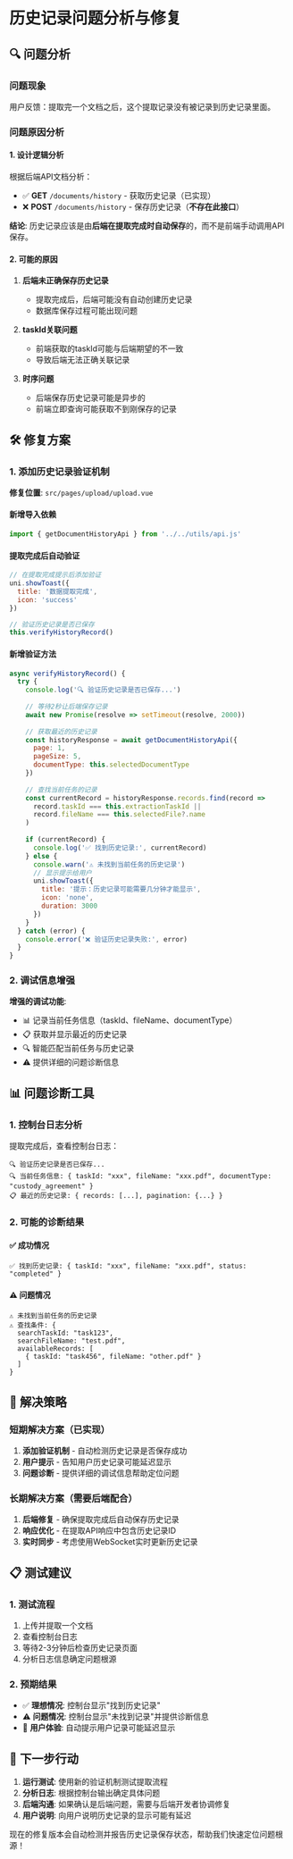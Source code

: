 # 历史记录问题分析与修复

## 🔍 问题分析

### 问题现象
用户反馈：提取完一个文档之后，这个提取记录没有被记录到历史记录里面。

### 问题原因分析

#### 1. 设计逻辑分析
根据后端API文档分析：
- ✅ **GET** `/documents/history` - 获取历史记录（已实现）
- ❌ **POST** `/documents/history` - 保存历史记录（**不存在此接口**）

**结论**: 历史记录应该是由**后端在提取完成时自动保存**的，而不是前端手动调用API保存。

#### 2. 可能的原因

1. **后端未正确保存历史记录**
   - 提取完成后，后端可能没有自动创建历史记录
   - 数据库保存过程可能出现问题

2. **taskId关联问题**
   - 前端获取的taskId可能与后端期望的不一致
   - 导致后端无法正确关联记录

3. **时序问题**
   - 后端保存历史记录可能是异步的
   - 前端立即查询可能获取不到刚保存的记录

## 🛠️ 修复方案

### 1. 添加历史记录验证机制

**修复位置**: `src/pages/upload/upload.vue`

#### 新增导入依赖
```javascript
import { getDocumentHistoryApi } from '../../utils/api.js'
```

#### 提取完成后自动验证
```javascript
// 在提取完成提示后添加验证
uni.showToast({
  title: '数据提取完成',
  icon: 'success'
})

// 验证历史记录是否已保存
this.verifyHistoryRecord()
```

#### 新增验证方法
```javascript
async verifyHistoryRecord() {
  try {
    console.log('🔍 验证历史记录是否已保存...')
    
    // 等待2秒让后端保存记录
    await new Promise(resolve => setTimeout(resolve, 2000))
    
    // 获取最近的历史记录
    const historyResponse = await getDocumentHistoryApi({
      page: 1,
      pageSize: 5,
      documentType: this.selectedDocumentType
    })
    
    // 查找当前任务的记录
    const currentRecord = historyResponse.records.find(record => 
      record.taskId === this.extractionTaskId || 
      record.fileName === this.selectedFile?.name
    )
    
    if (currentRecord) {
      console.log('✅ 找到历史记录:', currentRecord)
    } else {
      console.warn('⚠️ 未找到当前任务的历史记录')
      // 显示提示给用户
      uni.showToast({
        title: '提示：历史记录可能需要几分钟才能显示',
        icon: 'none',
        duration: 3000
      })
    }
  } catch (error) {
    console.error('❌ 验证历史记录失败:', error)
  }
}
```

### 2. 调试信息增强

**增强的调试功能**:
- 📊 记录当前任务信息（taskId、fileName、documentType）
- 📋 获取并显示最近的历史记录
- 🔍 智能匹配当前任务与历史记录
- ⚠️ 提供详细的问题诊断信息

## 📊 问题诊断工具

### 1. 控制台日志分析
提取完成后，查看控制台日志：

```
🔍 验证历史记录是否已保存...
🔍 当前任务信息: { taskId: "xxx", fileName: "xxx.pdf", documentType: "custody_agreement" }
📋 最近的历史记录: { records: [...], pagination: {...} }
```

### 2. 可能的诊断结果

#### ✅ 成功情况
```
✅ 找到历史记录: { taskId: "xxx", fileName: "xxx.pdf", status: "completed" }
```

#### ⚠️ 问题情况
```
⚠️ 未找到当前任务的历史记录
⚠️ 查找条件: {
  searchTaskId: "task123",
  searchFileName: "test.pdf",
  availableRecords: [
    { taskId: "task456", fileName: "other.pdf" }
  ]
}
```

## 🎯 解决策略

### 短期解决方案（已实现）
1. **添加验证机制** - 自动检测历史记录是否保存成功
2. **用户提示** - 告知用户历史记录可能延迟显示
3. **问题诊断** - 提供详细的调试信息帮助定位问题

### 长期解决方案（需要后端配合）
1. **后端修复** - 确保提取完成后自动保存历史记录
2. **响应优化** - 在提取API响应中包含历史记录ID
3. **实时同步** - 考虑使用WebSocket实时更新历史记录

## 📋 测试建议

### 1. 测试流程
1. 上传并提取一个文档
2. 查看控制台日志
3. 等待2-3分钟后检查历史记录页面
4. 分析日志信息确定问题根源

### 2. 预期结果
- ✅ **理想情况**: 控制台显示"找到历史记录"
- ⚠️ **问题情况**: 控制台显示"未找到记录"并提供诊断信息
- 📱 **用户体验**: 自动提示用户记录可能延迟显示

## 🔧 下一步行动

1. **运行测试**: 使用新的验证机制测试提取流程
2. **分析日志**: 根据控制台输出确定具体问题
3. **后端沟通**: 如果确认是后端问题，需要与后端开发者协调修复
4. **用户说明**: 向用户说明历史记录的显示可能有延迟

现在的修复版本会自动检测并报告历史记录保存状态，帮助我们快速定位问题根源！





